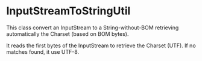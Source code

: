 # InputStreamToStringUtil
This class convert an InputStream to a String-without-BOM retrieving automatically the Charset (based on BOM bytes).

It reads the first bytes of the InputStream to retrieve the Charset (UTF). If no matches found, it use UTF-8.
